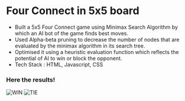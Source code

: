 <h1>Four Connect in 5x5 board</h1>

<ol>
  <li style="list-style-type: disc;">Built a 5x5 Four Connect game using Minimax Search Algorithm by which an AI bot of the game finds best moves.</li>
  <li style="list-style-type: disc;">Used Alpha-beta pruning to decrease the number of nodes that are evaluated by the minimax algorithm in its search tree.</li>
  <li style="list-style-type: disc;">Optimised it using a heuristic evaluation function which reflects the potential of AI to win or block the opponent.</li>
  <li style="list-style-type: disc;">Tech Stack : HTML, Javascript, CSS</li>
</ol>
<h3>Here the results!</h3>
<img src="(https://github.com/karthika-49/foueconnectin5x5/blob/main/win.png?raw=true)" alt="WIN">
<img src="(https://github.com/karthika-49/foueconnectin5x5/blob/main/tie.png?raw=true)" alt="TIE">

